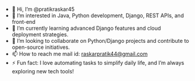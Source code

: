 - 👋 Hi, I’m @pratikraskar45
- 👀 I’m interested in Java, Python development, Django, REST APIs, and front-end
- 🌱 I’m currently learning advanced Django features and cloud deployment strategies.
- 💞️ I’m looking to collaborate on  Python/Django projects and contribute to open-source initiatives.
- 📫 How to reach me mail id: raskarpratik44@gmail.com
- ⚡ Fun fact: I love automating tasks to simplify daily life, and I’m always exploring new tech tools!

<!---
pratikraskar45/pratikraskar45 is a ✨ special ✨ repository because its `README.md` (this file) appears on your GitHub profile.
You can click the Preview link to take a look at your changes.
--->
